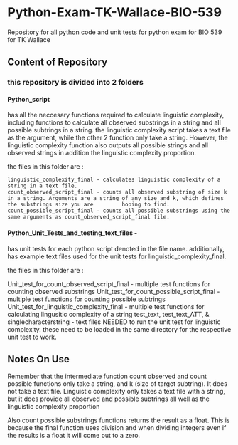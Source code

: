 # Python-Exam-TK-Wallace-BIO-539
Repository for all python code and unit tests for python exam for BIO 539 for TK Wallace

## Content of Repository
### this repository is divided into 2 folders

#### Python_script 
has all the neccesary functions required to calculate linguistic complexity, including functions to calculate all observed substrings in a string and all possible subtrings in a string. the linguistic complexity script takes a text file as the argument, while the other 2 function only take a string. However, the linguistic complexity function also outputs all possible strings and all observed strings in addition the linguistic complexity proportion.

  the files in this folder are :
  
    linguistic_complexity_final - calculates linguistic complexity of a string in a text file.
    count_observed_script_final - counts all observed substring of size k in a string. Arguments are a string of any size and k, which defines the substrings size you are         hoping to find.
    count_possible_script_final - counts all possible substrings using the same arguments as count_observed_script_final file.

#### Python_Unit_Tests_and_testing_text_files -
has unit tests for each python script denoted in the file name. additionally, has example text files used for the unit tests for linguistic_complexity_final.

  the files in this folder are :
  
   Unit_test_for_count_observed_script_final - multiple test functions for counting observed substrings
   Unit_test_for_count_possible_script_final - multiple test functions for counting possible subtrings
   Unit_test_for_linguistic_complexity_final - multiple test functions for calculating lingusitic complexity of a string
   test_text, test_text_ATT, & singlecharacterstring - text files NEEDED to run the unit test for linguistic complexity. these need to be loaded in the same directory for the respective unit test to work.
   
## Notes On Use

Remember that the intermediate function count observed and count possible functions only take a string, and k (size of target subtring). It does not take a text file. Linguistic complexity only takes a text file with a string, but it does provide all observed and possible subtrings all well as the linguistic complexity proportion

Also count possible substrings functions returns the result as a float. This is because the final function uses division and when dividing integers even if the results is a float it will come out to a zero.


